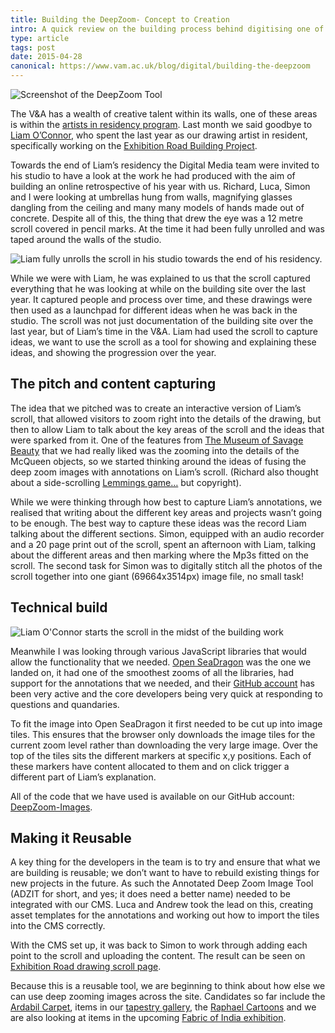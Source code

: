 ```yaml
---
title: Building the DeepZoom- Concept to Creation
intro: A quick review on the building process behind digitising one of the artist in residence's work at the V&A
type: article
tags: post
date: 2015-04-28
canonical: https://www.vam.ac.uk/blog/digital/building-the-deepzoom
---
```


![Screenshot of the DeepZoom Tool](/_assets/img/blog/2015/deepzoom-header.jpg)

The V&A has a wealth of creative talent within its walls, one of these areas is within the [artists in residency program](http://www.vam.ac.uk/page/m/museum-residency-programme/). Last month we said goodbye to [Liam O’Connor](http://www.vam.ac.uk/content/articles/e/exhibition-road-drawing-resident-liam-oconnor/), who spent the last year as our drawing artist in resident, specifically working on the [Exhibition Road Building Project](http://www.vam.ac.uk/page/e/exhibition-road-building-project/).

Towards the end of Liam’s residency the Digital Media team were invited to his studio to have a look at the work he had produced with the aim of building an online retrospective of his year with us. Richard, Luca, Simon and I were looking at umbrellas hung from walls, magnifying glasses dangling from the ceiling and many many models of hands made out of concrete. Despite all of this, the thing that drew the eye was a 12 metre scroll covered in pencil marks. At the time it had been fully unrolled and was taped around the walls of the studio.

![Liam fully unrolls the scroll in his studio towards the end of his residency.](/_assets/img/blog/2015/deepzoom-liam.jpg)

While we were with Liam, he was explained to us that the scroll captured everything that he was looking at while on the building site over the last year. It captured people and process over time, and these drawings were then used as a launchpad for different ideas when he was back in the studio. The scroll was not just documentation of the building site over the last year, but of Liam’s time in the V&A. Liam had used the scroll to capture ideas, we want to use the scroll as a tool for showing and explaining these ideas, and showing the progression over the year.

## The pitch and content capturing

The idea that we pitched was to create an interactive version of Liam’s scroll, that allowed visitors to zoom right into the details of the drawing, but then to allow Liam to talk about the key areas of the scroll and the ideas that were sparked from it. One of the features from [The Museum of Savage Beauty](http://www.vam.ac.uk/museumofsavagebeauty/) that we had really liked was the zooming into the details of the McQueen objects, so we started thinking around the ideas of fusing the deep zoom images with annotations on Liam’s scroll. (Richard also thought about a side-scrolling [Lemmings game…](http://cdn.duelinganalogs.com/wp-content/uploads/2013/05/lemmings-animated.gif) but copyright).

While we were thinking through how best to capture Liam’s annotations, we realised that writing about the different key areas and projects wasn’t going to be enough. The best way to capture these ideas was the record Liam talking about the different sections. Simon, equipped with an audio recorder and a 20 page print out of the scroll, spent an afternoon with Liam, talking about the different areas and then marking where the Mp3s fitted on the scroll. The second task for Simon was to digitally stitch all the photos of the scroll together into one giant (69664x3514px) image file, no small task!

## Technical build

![Liam O'Connor starts the scroll in the midst of the building work](/_assets/img/blog/2015/deepzoom-liam-working.jpg)

Meanwhile I was looking through various JavaScript libraries that would allow the functionality that we needed. [Open SeaDragon](https://openseadragon.github.io/) was the one we landed on, it had one of the smoothest zooms of all the libraries, had support for the annotations that we needed, and their [GitHub account](https://github.com/openseadragon/openseadragon) has been very active and the core developers being very quick at responding to questions and quandaries.

To fit the image into Open SeaDragon it first needed to be cut up into image tiles. This ensures that the browser only downloads the image tiles for the current zoom level rather than downloading the very large image. Over the top of the tiles sits the different markers at specific x,y positions. Each of these markers have content allocated to them and on click trigger a different part of Liam’s explanation.

All of the code that we have used is available on our GitHub account: [DeepZoom-Images](https://github.com/vanda/deepzoom-images).

## Making it Reusable

A key thing for the developers in the team is to try and ensure that what we are building is reusable; we don’t want to have to rebuild existing things for new projects in the future. As such the Annotated Deep Zoom Image Tool (ADZIT for short, and yes; it does need a better name) needed to be integrated with our CMS. Luca and Andrew took the lead on this, creating asset templates for the annotations and working out how to import the tiles into the CMS correctly.

With the CMS set up, it was back to Simon to work through adding each point to the scroll and uploading the content. The result can be seen on [Exhibition Road drawing scroll page](http://www.vam.ac.uk/content/articles/i/exhibition-road-drawing-scroll/).

Because this is a reusable tool, we are beginning to think about how else we can use deep zooming images across the site. Candidates so far include the [Ardabil Carpet](http://collections.vam.ac.uk/item/O54307/the-ardabil-carpet-carpet-unknown/), items in our [tapestry gallery](http://www.vam.ac.uk/page/t/tapestry-galleries/), the [Raphael Cartoons](http://www.vam.ac.uk/page/r/raphael-cartoons/) and we are also looking at items in the upcoming [Fabric of India exhibition](http://www.vam.ac.uk/content/exhibitions/the-fabric-of-india/).
